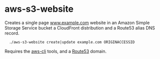 # aws-s3-website
Creates a single page www.example.com website in an Amazon Simple Storage Service bucket a CloudFront distribution and a Route53 alias DNS record.
```
  ./aws-s3-website create|update example.com ORIGINACCESSID
```
Requires the [aws-cli](http://aws.amazon.com/cli/) tools, and a [Route53](https://aws.amazon.com/route53/) domain.
